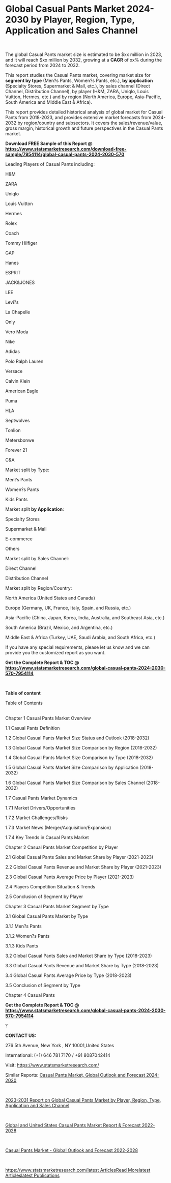 <h1>Global Casual Pants Market 2024-2030 by Player, Region, Type, Application and Sales Channel</h1><br/><p>The global Casual Pants market size is estimated to be $xx million in 2023, and it will reach $xx million by 2032, growing at a <strong>CAGR</strong> of xx% during the forecast period from 2024 to 2032.</p>
 
 
 
 <p>This report studies the Casual Pants market, covering market size for <strong>segment by type</strong> (Men?s Pants, Women?s Pants, etc.), <strong>by application</strong> (Specialty Stores, Supermarket & Mall, etc.), by sales channel (Direct Channel, Distribution Channel), by player (H&M, ZARA, Uniqlo, Louis Vuitton, Hermes, etc.) and by region (North America, Europe, Asia-Pacific, South America and Middle East & Africa).</p>
 
 
 
 <p>This report provides detailed historical analysis of global market for Casual Pants from 2018-2023, and provides extensive market forecasts from 2024-2032 by region/country and subsectors. It covers the sales/revenue/value, gross margin, historical growth and future perspectives in the Casual Pants market.</p>
 
 
 
 <p><strong>Download FREE Sample of this Report @ <a href="https://www.statsmarketresearch.com/download-free-sample/7954114/global-casual-pants-2024-2030-570">https://www.statsmarketresearch.com/download-free-sample/7954114/global-casual-pants-2024-2030-570</a></strong></p>
 
 
 
 <p>Leading Players of Casual Pants including:</p>
 
 
 
 <p>H&M</p>
 
 
 
 <p>ZARA</p>
 
 
 
 <p>Uniqlo</p>
 
 
 
 <p>Louis Vuitton</p>
 
 
 
 <p>Hermes</p>
 
 
 
 <p>Rolex</p>
 
 
 
 <p>Coach</p>
 
 
 
 <p>Tommy Hilfiger</p>
 
 
 
 <p>GAP</p>
 
 
 
 <p>Hanes</p>
 
 
 
 <p>ESPRIT</p>
 
 
 
 <p>JACK&JONES</p>
 
 
 
 <p>LEE</p>
 
 
 
 <p>Levi?s</p>
 
 
 
 <p>La Chapelle</p>
 
 
 
 <p>Only</p>
 
 
 
 <p>Vero Moda</p>
 
 
 
 <p>Nike</p>
 
 
 
 <p>Adidas</p>
 
 
 
 <p>Polo Ralph Lauren</p>
 
 
 
 <p>Versace</p>
 
 
 
 <p>Calvin Klein</p>
 
 
 
 <p>American Eagle</p>
 
 
 
 <p>Puma</p>
 
 
 
 <p>HLA</p>
 
 
 
 <p>Septwolves</p>
 
 
 
 <p>Tonlion</p>
 
 
 
 <p>Metersbonwe</p>
 
 
 
 <p>Forever 21</p>
 
 
 
 <p>C&A</p>
 
 
 
 <p>Market split by Type:</p>
 
 
 
 <p>Men?s Pants</p>
 
 
 
 <p>Women?s Pants</p>
 
 
 
 <p>Kids Pants</p>
 
 
 
 <p>Market split <strong>by Application</strong>:</p>
 
 
 
 <p>Specialty Stores</p>
 
 
 
 <p>Supermarket & Mall</p>
 
 
 
 <p>E-commerce</p>
 
 
 
 <p>Others</p>
 
 
 
 <p>Market split by Sales Channel:</p>
 
 
 
 <p>Direct Channel</p>
 
 
 
 <p>Distribution Channel</p>
 
 
 
 <p>Market split by Region/Country:</p>
 
 
 
 <p>North America (United States and Canada)</p>
 
 
 
 <p>Europe (Germany, UK, France, Italy, Spain, and Russia, etc.)</p>
 
 
 
 <p>Asia-Pacific (China, Japan, Korea, India, Australia, and Southeast Asia, etc.)</p>
 
 
 
 <p>South America (Brazil, Mexico, and Argentina, etc.)</p>
 
 
 
 <p>Middle East & Africa (Turkey, UAE, Saudi Arabia, and South Africa, etc.)</p>
 
 
 
 <p>If you have any special requirements, please let us know and we can provide you the customized report as you want.</p>
 
 
 
 <div><b>Get the Complete Report & TOC @ <a href="https://www.statsmarketresearch.com/global-casual-pants-2024-2030-570-7954114">https://www.statsmarketresearch.com/global-casual-pants-2024-2030-570-7954114</a></b></div>
 
 
 
 <p><br />
 
 <b>Table of content</b></p>
 
 
 
 <p>Table of Contents<br />
 
 <br />
 
 Chapter 1 Casual Pants Market Overview<br />
 
 1.1 Casual Pants Definition<br />
 
 1.2 Global Casual Pants Market Size Status and Outlook (2018-2032)<br />
 
 1.3 Global Casual Pants Market Size Comparison by Region (2018-2032)<br />
 
 1.4 Global Casual Pants Market Size Comparison by Type (2018-2032)<br />
 
 1.5 Global Casual Pants Market Size Comparison by Application (2018-2032)<br />
 
 1.6 Global Casual Pants Market Size Comparison by Sales Channel (2018-2032)<br />
 
 1.7 Casual Pants Market Dynamics<br />
 
 1.7.1 Market Drivers/Opportunities<br />
 
 1.7.2 Market Challenges/Risks<br />
 
 1.7.3 Market News (Merger/Acquisition/Expansion)<br />
 
 1.7.4 Key Trends in Casual Pants Market<br />
 
 Chapter 2 Casual Pants Market Competition by Player<br />
 
 2.1 Global Casual Pants Sales and Market Share by Player (2021-2023)<br />
 
 2.2 Global Casual Pants Revenue and Market Share by Player (2021-2023)<br />
 
 2.3 Global Casual Pants Average Price by Player (2021-2023)<br />
 
 2.4 Players Competition Situation & Trends<br />
 
 2.5 Conclusion of Segment by Player<br />
 
 Chapter 3 Casual Pants Market Segment by Type<br />
 
 3.1 Global Casual Pants Market by Type<br />
 
 3.1.1 Men?s Pants<br />
 
 3.1.2 Women?s Pants<br />
 
 3.1.3 Kids Pants<br />
 
 3.2 Global Casual Pants Sales and Market Share by Type (2018-2023)<br />
 
 3.3 Global Casual Pants Revenue and Market Share by Type (2018-2023)<br />
 
 3.4 Global Casual Pants Average Price by Type (2018-2023)<br />
 
 3.5 Conclusion of Segment by Type<br />
 
 Chapter 4 Casual Pants</p>
 
 
 
 <div><b>Get the Complete Report & TOC @ <a href="https://www.statsmarketresearch.com/global-casual-pants-2024-2030-570-7954114">https://www.statsmarketresearch.com/global-casual-pants-2024-2030-570-7954114</a></b></div>
 
 
 
 <p>? </p>
 
 
 
 <p><b>CONTACT US:</b><br />
 
 276 5th Avenue, New York , NY 10001,United States<br />
 
 International: (+1) 646 781 7170 / +91 8087042414<br />
 
 Visit: <a href="https://www.statsmarketresearch.com/">https://www.statsmarketresearch.com/</a><br />
 
 Similar Reports: <a href="https://www.statsmarketresearch.com/global-casual-pants-2024-2030-570-7954114">Casual Pants Market, Global Outlook and Forecast 2024-2030</a><br />
 
 <br />
 
 <a href="https://www.statsmarketresearch.com/global-casual-pants-2024-2030-570-7954114">2023-2031 Report on Global Casual Pants Market by Player, Region, Type, Application and Sales Channel</a><br />
 
 <br />
 
 <a href="https://www.statsmarketresearch.com/global-casual-pants-2024-2030-570-7954114">Global and United States Casual Pants Market Report & Forecast 2022-2028</a><br />
 
 <br />
 
 <a href="https://www.statsmarketresearch.com/global-casual-pants-2024-2030-570-7954114">Casual Pants Market - Global Outlook and Forecast 2022-2028</a><br />
 
 <br />
 
 <a href="https://gyeongbokgung.com">https://www.statsmarketresearch.com/</a><a href="https://hallyeomaritime.com">latest Articles</a><a href="https://jingwansa.com">Read More</a><a href="https://nguoiviet.jp/">latest Articles</a><a href="https://www.intelmarketresearch.com/">latest Publications</a></p>